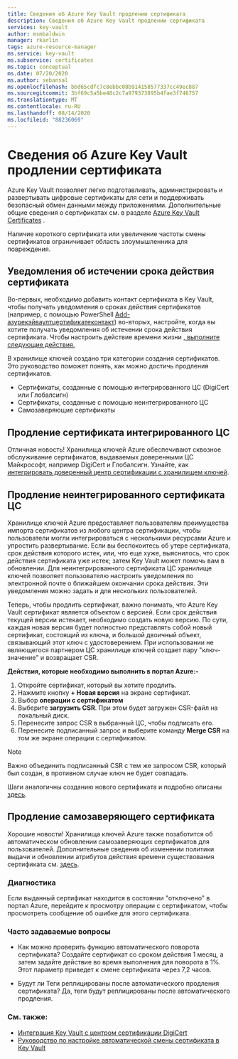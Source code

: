 ```yaml
---
title: Сведения об Azure Key Vault продлении сертификата
description: Сведения об Azure Key Vault продлении сертификата
services: key-vault
author: msmbaldwin
manager: rkarlin
tags: azure-resource-manager
ms.service: key-vault
ms.subservice: certificates
ms.topic: conceptual
ms.date: 07/20/2020
ms.author: sebansal
ms.openlocfilehash: bbd65cdfc7c8ebbc08b914158577337cc49ec887
ms.sourcegitcommit: 3bf69c5a5be48c2c7a979373895b4fae3f746757
ms.translationtype: MT
ms.contentlocale: ru-RU
ms.lasthandoff: 08/14/2020
ms.locfileid: "88236069"
---
```

# <a name="about-azure-key-vault-certificate-renewal"></a>Сведения об Azure Key Vault продлении сертификата

Azure Key Vault позволяет легко подготавливать, администрировать и развертывать цифровые сертификаты для сети и поддерживать безопасный обмен данными между приложениями. Дополнительные общие сведения о сертификатах см. в разделе [Azure Key Vault Certificates](https://docs.microsoft.com/azure/key-vault/certificates/about-certificates) .

Наличие короткого сертификата или увеличение частоты смены сертификатов ограничивает область злоумышленника для повреждения.

## <a name="certificate-expiration-notifications"></a>Уведомления об истечении срока действия сертификата
Во-первых, необходимо добавить контакт сертификата в Key Vault, чтобы получать уведомления о сроках действия сертификатов (например, с помощью PowerShell [Add-азурекэйваултцертификатеконтакт](https://docs.microsoft.com/powershell/module/azurerm.keyvault/add-azurekeyvaultcertificatecontact?view=azurermps-6.13.0)) во-вторых, настройте, когда вы хотите получать уведомления об истечении срока действия сертификата. Чтобы настроить действие времени жизни [, выполните следующие действия.](https://docs.microsoft.com/azure/key-vault/certificates/tutorial-rotate-certificates#update-lifecycle-attributes-of-a-stored-certificate)

В хранилище ключей создано три категории создания сертификатов. Это руководство поможет понять, как можно достичь продления сертификатов.
-   Сертификаты, созданные с помощью интегрированного ЦС (DigiCert или Глобалсигн)
-   Сертификаты, созданные с помощью неинтегрированного ЦС
-   Самозаверяющие сертификаты

## <a name="renewal-of-integrated-ca-certificate"></a>Продление сертификата интегрированного ЦС 
Отличная новость! Хранилища ключей Azure обеспечивают сквозное обслуживание сертификатов, выдаваемых доверенными ЦС Майкрософт, например DigiCert и Глобалсигн. Узнайте, как [интегрировать доверенный центр сертификации с хранилищем ключей](https://docs.microsoft.com/azure/key-vault/certificates/how-to-integrate-certificate-authority).

## <a name="renewal-of-non-integrated-ca-certificate"></a>Продление неинтегрированного сертификата ЦС 
Хранилище ключей Azure предоставляет пользователям преимущества импорта сертификатов из любого центра сертификации, чтобы пользователи могли интегрироваться с несколькими ресурсами Azure и упростить развертывание. Если вы беспокоитесь об утере сертификата, срок действия которого истек, или, что еще хуже, выяснилось, что срок действия сертификата уже истек; затем Key Vault может помочь вам в обновлении. Для неинтегрированного сертификата ЦС хранилище ключей позволяет пользователю настроить уведомления по электронной почте о ближайшем окончании срока действия. Эти уведомления можно задать и для нескольких пользователей.

Теперь, чтобы продлить сертификат, важно понимать, что Azure Key Vault сертификат является объектом с версией. Если срок действия текущей версии истекает, необходимо создать новую версию. По сути, каждая новая версия будет полностью представлять собой новый сертификат, состоящий из ключа, и большой двоичный объект, связывающий этот ключ с удостоверением. При использовании не являющегося партнером ЦС хранилище ключей создает пару "ключ-значение" и возвращает CSR.

**Действия, которые необходимо выполнить в портал Azure:-**
1.  Откройте сертификат, который вы хотите продлить.
2.  Нажмите кнопку **+ Новая версия** на экране сертификат.
3.  Выбор **операции с сертификатом**
4.  Выберите **загрузить CSR**. При этом будет загружен CSR-файл на локальный диск.
5.  Перенесите запрос CSR в выбранный ЦС, чтобы подписать его.
6.  Перенесите подписанный запрос и выберите команду **Merge CSR** на том же экране операции с сертификатом.

> [!NOTE]
> Важно объединить подписанный CSR с тем же запросом CSR, который был создан, в противном случае ключ не будет совпадать.

Шаги аналогичны созданию нового сертификата и подробно описаны [здесь]( https://docs.microsoft.com/azure/key-vault/certificates/create-certificate-signing-request#azure-portal).

## <a name="renewal-of-self-signed-certificate"></a>Продление самозаверяющего сертификата

Хорошие новости! Хранилища ключей Azure также позаботится об автоматическом обновлении самозаверяющих сертификатов для пользователей. Дополнительные сведения об изменении политики выдачи и обновлении атрибутов действия времени существования сертификата см. [здесь](https://docs.microsoft.com/azure/key-vault/certificates/tutorial-rotate-certificates#update-lifecycle-attributes-of-a-stored-certificate).

### <a name="troubleshoot"></a>Диагностика
Если выданный сертификат находится в состоянии "отключено" в портал Azure, перейдите к просмотру операции с сертификатом, чтобы просмотреть сообщение об ошибке для этого сертификата.

### <a name="frequently-asked-questions"></a>Часто задаваемые вопросы
* Как можно проверить функцию автоматического поворота сертификата?
  Создайте сертификат со сроком действия 1 месяц, а затем задайте действие во время выполнения для поворота в 1%. Этот параметр приведет к смене сертификата через 7,2 часов.
  
* Будут ли Теги реплицированы после автоматического продления сертификата?
  Да, теги будут реплицированы после автоматического продления.

### <a name="see-also"></a>См. также:
*   [Интеграция Key Vault с центром сертификации DigiCert](how-to-integrate-certificate-authority.md)
*   [Руководство по настройке автоматической смены сертификата в Key Vault](tutorial-rotate-certificates.md)

